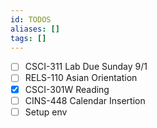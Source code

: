 ```yaml
---
id: TODOS
aliases: []
tags: []
---
```


- [ ] CSCI-311 Lab Due Sunday 9/1
- [ ] RELS-110 Asian Orientation
- [x] CSCI-301W Reading
- [ ] CINS-448 Calendar Insertion
- [ ] Setup env
